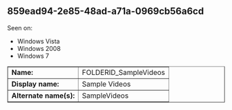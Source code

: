 ## 859ead94-2e85-48ad-a71a-0969cb56a6cd

Seen on:
* Windows Vista
* Windows 2008
* Windows 7

<table border="1" class="docutils">
  <tbody>
    <tr>
      <td><b>Name:</b></td>
      <td>FOLDERID_SampleVideos</td>
    </tr>
    <tr>
      <td><b>Display name:</b></td>
      <td>Sample Videos</td>
    </tr>
    <tr>
      <td><b>Alternate name(s):</b></td>
      <td>SampleVideos</td>
    </tr>
  </tbody>
</table>

